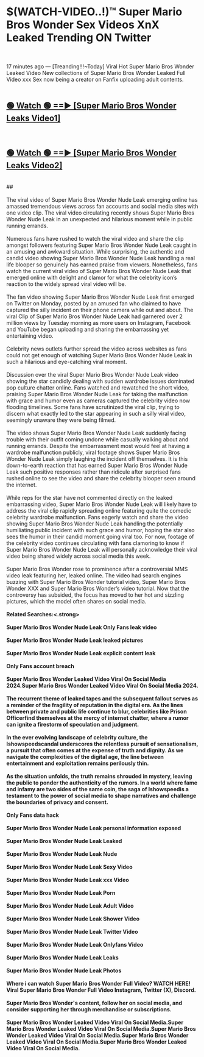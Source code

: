 # $(WATCH-VIDEO..!)™ Super Mario Bros Wonder Sex Videos XnX Leaked Trending ON Twitter<br>
<br>

17 minutes ago — [Treanding!!!~Today] Viral Hot Super Mario Bros Wonder Leaked Video New collections of Super Mario Bros Wonder Leaked Full Video xxx Sex now being a creator on Fanfix uploading adult contents.
<br>
 <br>

##  <a href="https://best2vid.blogspot.com?title=Super_Mario_Bros_Wonder">🟢 Watch 🟢 ==► [Super Mario Bros Wonder Leaks Video1]</a><br>
  <br>

##  <a href="https://best2vid.blogspot.com?title=Super_Mario_Bros_Wonder">🟢 Watch 🟢 ==► [Super Mario Bros Wonder Leaks Video2]</a><br>
  <br>
  ##
  <br>
  <br>
The viral video of Super Mario Bros Wonder Nude Leak emerging online has amassed tremendous views across fan accounts and social media sites with one video clip. The viral video circulating recently shows Super Mario Bros Wonder Nude Leak in an unexpected and hilarious moment while in public running errands.
<br><br>
Numerous fans have rushed to watch the viral video and share the clip amongst followers featuring Super Mario Bros Wonder Nude Leak caught in an amusing and awkward situation. While surprising, the authentic and candid video showing Super Mario Bros Wonder Nude Leak handling a real life blooper so genuinely has earned praise from viewers. Nonetheless, fans watch the current viral video of Super Mario Bros Wonder Nude Leak that emerged online with delight and clamor for what the celebrity icon’s reaction to the widely spread viral video will be.
<br><br>
The fan video showing Super Mario Bros Wonder Nude Leak first emerged on Twitter on Monday, posted by an amused fan who claimed to have captured the silly incident on their phone camera while out and about. The viral Clip of Super Mario Bros Wonder Nude Leak had garnered over 2 million views by Tuesday morning as more users on Instagram, Facebook and YouTube began uploading and sharing the embarrassing yet entertaining video.
<br><br>
Celebrity news outlets further spread the video across websites as fans could not get enough of watching Super Mario Bros Wonder Nude Leak in such a hilarious and eye-catching viral moment.
<br><br>
Discussion over the viral Super Mario Bros Wonder Nude Leak video showing the star candidly dealing with sudden wardrobe issues dominated pop culture chatter online. Fans watched and rewatched the short video, praising Super Mario Bros Wonder Nude Leak for taking the malfunction with grace and humor even as cameras captured the celebrity video now flooding timelines. Some fans have scrutinized the viral clip, trying to discern what exactly led to the star appearing in such a silly viral video, seemingly unaware they were being filmed.
<br><br>
The video shows Super Mario Bros Wonder Nude Leak suddenly facing trouble with their outfit coming undone while casually walking about and running errands. Despite the embarrassment most would feel at having a wardrobe malfunction publicly, viral footage shows Super Mario Bros Wonder Nude Leak simply laughing the incident off themselves. It is this down-to-earth reaction that has earned Super Mario Bros Wonder Nude Leak such positive responses rather than ridicule after surprised fans rushed online to see the video and share the celebrity blooper seen around the internet.
<br><br>
While reps for the star have not commented directly on the leaked embarrassing video, Super Mario Bros Wonder Nude Leak will likely have to address the viral clip rapidly spreading online featuring quite the comedic celebrity wardrobe malfunction. Fans eagerly watch and share the video showing Super Mario Bros Wonder Nude Leak handling the potentially humiliating public incident with such grace and humor, hoping the star also sees the humor in their candid moment going viral too. For now, footage of the celebrity video continues circulating with fans clamoring to know if Super Mario Bros Wonder Nude Leak will personally acknowledge their viral video being shared widely across social media this week.
<br><br>
Super Mario Bros Wonder rose to prominence after a controversial MMS video leak featuring her, leaked online. The video had search engines buzzing with Super Mario Bros Wonder tutorial video, Super Mario Bros Wonder XXX and Super Mario Bros Wonder’s video tutorial. Now that the controversy has subsided, the focus has moved to her hot and sizzling pictures, which the model often shares on social media.
<br><br>
<strong>Related Searches:<.strong>
<br><br>
Super Mario Bros Wonder Nude Leak Only Fans leak video
<br><br>
Super Mario Bros Wonder Nude Leak leaked pictures
<br><br>
Super Mario Bros Wonder Nude Leak explicit content leak
<br><br>
Only Fans account breach
<br><br>
Super Mario Bros Wonder Leaked Video Viral On Social Media 2024.Super Mario Bros Wonder Leaked Video Viral On Social Media 2024.
<br><br>
The recurrent theme of leaked tapes and the subsequent fallout serves as a reminder of the fragility of reputation in the digital era. As the lines between private and public life continue to blur, celebrities like Prison Officerfind themselves at the mercy of internet chatter, where a rumor can ignite a firestorm of speculation and judgment.
<br><br>
In the ever evolving landscape of celebrity culture, the Ishowspeedscandal underscores the relentless pursuit of sensationalism, a pursuit that often comes at the expense of truth and dignity. As we navigate the complexities of the digital age, the line between entertainment and exploitation remains perilously thin.
<br><br>
As the situation unfolds, the truth remains shrouded in mystery, leaving the public to ponder the authenticity of the rumors. In a world where fame and infamy are two sides of the same coin, the saga of Ishowspeedis a testament to the power of social media to shape narratives and challenge the boundaries of privacy and consent.
<br><br>
Only Fans data hack
<br><br>
Super Mario Bros Wonder Nude Leak personal information exposed
<br><br>
Super Mario Bros Wonder Nude Leak Leaked
<br><br>
Super Mario Bros Wonder Nude Leak Nude
<br><br>
Super Mario Bros Wonder Nude Leak Sexy Video
<br><br>
Super Mario Bros Wonder Nude Leak xxx Video
<br><br>
Super Mario Bros Wonder Nude Leak Porn
<br><br>
Super Mario Bros Wonder Nude Leak Adult Video
<br><br>
Super Mario Bros Wonder Nude Leak Shower Video
<br><br>
Super Mario Bros Wonder Nude Leak Twitter Video
<br><br>
Super Mario Bros Wonder Nude Leak Onlyfans Video
<br><br>
Super Mario Bros Wonder Nude Leak Leaks
<br><br>
Super Mario Bros Wonder Nude Leak Photos
<br><br>
Where i can watch Super Mario Bros Wonder Full Video? WATCH HERE! Viral Super Mario Bros Wonder Full Video Instagram, Twitter (X), Discord.
<br><br>
Super Mario Bros Wonder's content, follow her on social media, and consider supporting her through merchandise or subscriptions.
<br><br>
Super Mario Bros Wonder Leaked Video Viral On Social Media.Super Mario Bros Wonder Leaked Video Viral On Social Media.Super Mario Bros Wonder Leaked Video Viral On Social Media.Super Mario Bros Wonder Leaked Video Viral On Social Media.Super Mario Bros Wonder Leaked Video Viral On Social Media.
